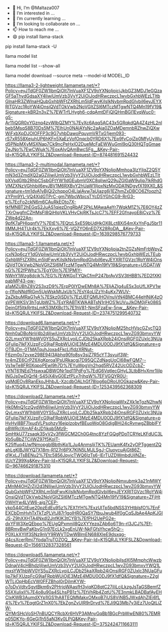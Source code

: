 - 👋 Hi, I’m @Maltaza007
- 👀 I’m interested in ...
- 🌱 I’m currently learning ...
- 💞️ I’m looking to collaborate on ...
- 📫 How to reach me ...
- 😄 
pip install llama-stack

pip install llama-stack -U

llama model list

llama model list --show-all

llama model download --source meta --model-id  MODEL_ID

https://llama3-2-lightweight.llamameta.net/*?Policy=eyJTdGF0ZW1lbnQiOlt7InVuaXF1ZV9oYXNoIjoicjJkbGZ3MDJ1eGQzaGF5aThydGdsaXY4IiwiUmVzb3VyY2UiOiJodHRwczpcL1wvbGxhbWEzLTItbGlnaHR3ZWlnaHQubGxhbWFtZXRhLm5ldFwvKiIsIkNvbmRpdGlvbiI6eyJEYXRlTGVzc1RoYW4iOnsiQVdTOkVwb2NoVGltZSI6MTczMTgwNTQ4Mn19fV19&Signature=kBR2n3vZ%7EWTrfLHygh6-cdqAmtDFjQIQHmBGI1EvqWuc0-gS-Ar11iQGR0xYGznq4zvWIbQZMY%7EyXc6Aqq5AC43x5GRqkdQA4Z4zHL2nlbeb5MsqS8B70Ds5M%7EIhUn0NAlAYsNc2aAja0ZOaMDemnbRZhwZjQXwWiFxbXpDJOIOFFP3c9G7yhbDawoPquymVRTxG1jem093-rS7xR558XejuhUP6hKFn5XaEzVofOnqcb0YRD6X%7Ep9fvCojZp0MfyUyWud5PNpMXyMSXNap7Ck9ncPeHxlO2DueMcFaEWWuGmI9oQ30HQTgGmaeZeJNo%7EwCWjuk%7EoxAIyQAmBwcSFg__&Key-Pair-Id=K15QRJLYKIFSLZ&Download-Request-ID=874481691524432

https://llama3-2-multimodal.llamameta.net/*?Policy=eyJTdGF0ZW1lbnQiOlt7InVuaXF1ZV9oYXNoIjoiMmhoa3lzYjlqZ2Q5YmN3d3ZmdXQ2aGZjIiwiUmVzb3VyY2UiOiJodHRwczpcL1wvbGxhbWEzLTItbXVsdGltb2RhbC5sbGFtYW1ldGEubmV0XC8qIiwiQ29uZGl0aW9uIjp7IkRhdGVMZXNzVGhhbiI6eyJBV1M6RXBvY2hUaW1lIjoxNzMxODA1NDgyfX19XX0_&Signature=tm1dvA1yBjQi2chqpoO4LlalAyw7aUjazg6j1EZhmZxDBCO6Zfoqzh2zYPm9YL-VQ4XldGTPrC-gm7WbcWbicsTYcD5YGhCG9-RrG3-e%7EcFo2ckN6m6CAuRkEOto7X-tkfMNBT2hEGqS2JuAS1qiezDngRbAF2PkLMAwaAeYr7WqkM1Z%7E6OY4zZTXrOwgfnCZHMsFI8QiHlqVKLVHvCkjRKTsJcC7%7EFF2GfnayoE8iCyz%7EZWe4d22An-9pfK7aPHIqqnfV7%7EtE%7EQtzLSxE59bUdHkOX8Lct8Xi54mXxYnFgJ5br11lIMMJH4TUr4k%7EkXxy6%7E-VQZYO6nED7X28RoDA__&Key-Pair-Id=K15QRJLYKIFSLZ&Download-Request-ID=1639298576779733

https://llama3-1.llamameta.net/*?Policy=eyJTdGF0ZW1lbnQiOlt7InVuaXF1ZV9oYXNoIjoia2tnZGZsNmFrbWpyZjcxN3p6czY1dGVpIiwiUmVzb3VyY2UiOiJodHRwczpcL1wvbGxhbWEzLTEubGxhbWFtZXRhLm5ldFwvKiIsIkNvbmRpdGlvbiI6eyJEYXRlTGVzc1RoYW4iOnsiQVdTOkVwb2NoVGltZSI6MTczMTgwNTQ4Mn19fV19&Signature=U5DATiWnG%7E2fPWhz%7EgY0ln%7E1PMIY-NWnY1Wzg8dcjk%7EG%7EWKGoTYQkCfmP247brAyVSV3tHBB%7ED2fXKIpabMP43-ow-a1aMZUBhZ8V2S3xzD9%7ErpP0IYDwEMh8A%7EIjAZIg4uE5x3oUfLXPV1wo-I1fioNNdfRGm5UpWskMtJxUb%7EsY4oLlZzYr4uKx7WUV-2aZkbuMRaG1yA%7ESkz0jSDjj%7EzUEFQMUHOVnuVtN4BMC44eHNiK4zOsVPEWKSV3hTgUbWZ%7EsYRABTKWAABTsN1rlHOS1kUVuJIkDM0jFk086SDeinGf5ltkRrttsLmK53MXBc1%7E1hV81-NmSFzaEw-5nw__&Key-Pair-Id=K15QRJLYKIFSLZ&Download-Request-ID=2374751299540732

https://download6.llamameta.net/*?Policy=eyJTdGF0ZW1lbnQiOlt7InVuaXF1ZV9oYXNoIjoiM25hcHVscGZycTQ3Nmh0aDBoNnV4b2djIiwiUmVzb3VyY2UiOiJodHRwczpcL1wvZG93bmxvYWQ2LmxsYW1hbWV0YS5uZXRcLyoiLCJDb25kaXRpb24iOnsiRGF0ZUxlc3NUaGFuIjp7IkFXUzpFcG9jaFRpbWUiOjE3MzE4MDU0ODJ9fX1dfQ&Signature=gOTBJDn-0TMATquhJoxa4FkcLjfIdzXRNut-F6zm0o7zvxe298E94I3Abhq90fo8sy3siZ7R5cYT3svujf3W-hr4mZE6CrPZ6XgKproa1PsURkacgj7D95QCZdNagUoCl68wFQM7--Vs1wTe8FR0XqpoPEwl9h7D%7EYuWpgVn2hqd5RVZ42UcODZcbZ-yYNT61NEd7HswxaDBWONr1pd11PdFg%7EdG6VqtlecGHyL3LtbBHvXmr1liIplNGJs0wDjQrf4-S45jX4lvG0EzfPLv7rjhqW%7EFVGQYR0U-yqMdEOv8RanEkoJHhbJL-XzcdbOALhGf78log6pDRoUIOGkazw&Key-Pair-Id=K15QRJLYKIFSLZ&Download-Request-ID=1253439562368309

https://download2.llamameta.net/*?Policy=eyJTdGF0ZW1lbnQiOlt7InVuaXF1ZV9oYXNoIjoiaWlxZXk1eTgzN2hwNHk0MnQ1czQydWh6IiwiUmVzb3VyY2UiOiJodHRwczpcL1wvZG93bmxvYWQyLmxsYW1hbWV0YS5uZXRcLyoiLCJDb25kaXRpb24iOnsiRGF0ZUxlc3NUaGFuIjp7IkFXUzpFcG9jaFRpbWUiOjE3MzE4MDU0ODJ9fX1dfQ&Signature=pHvHyl8BF7IxudVLPsohzy16ejplzobyfBEuoWqO8GdjgBHi24cRvnwgZBbblFYpBWRclXmAF4rJD1jkqb5Mz9-SmHtkU77zsaqk3SyV2v3fWGCM2Ch0G4tnc8YzFGQgPDoTCRYeLKFdUC3LXb5uBbZTCiIWZ97f5KoIT-K25ffuq4UwfNmopgbIBbthjKp1LJu4AnmsIjiTK%7EUamK4fx2yOPTggentZQahLgKlBJWYQ7X18m-R127rl6PX7KIN5LMJLSgJ-CluoycuAjGt86Z-d1KxLJTsBENu2%7Etc5856JpyicTWQ6IzTs6-IErTUZDWmbdUilNZe-ijUcYZ99Xg&Key-Pair-Id=K15QRJLYKIFSLZ&Download-Request-ID=967466291875310

https://download.llamameta.net/*?Policy=eyJTdGF0ZW1lbnQiOlt7InVuaXF1ZV9oYXNoIjoiNmxubmk3a21nMWYzMnM4OHZrZjI2d3NlIiwiUmVzb3VyY2UiOiJodHRwczpcL1wvZG93bmxvYWQubGxhbWFtZXRhLm5ldFwvKiIsIkNvbmRpdGlvbiI6eyJEYXRlTGVzc1RoYW4iOnsiQVdTOkVwb2NoVGltZSI6MTczMTgwNTQ4Mn19fV19&Signature=ZFjHt0WHYw4LVW6-aig7CEP-ykp544CitEue20pzEdEu95z%7EX1YH%7ExzUITp5bdNSS3YHtblsfO%7EnFEXCbDmHvhTxTkTzPLVtJ87r1goIHR0QaSY7tbuJwub4If0gCqSJbAe4ApKJGIJS-Z9hXXHTA4Nxdl2JnfKIK3tCYB%7EfPH2UePG2e-dxYFW3XeQEbpo%7EUgQPxmniI8QzXYYezqZAb6o6T9n-rl3JCJ%7Ef-8BRmvBwPaKbvG1n97EcLk2xgEnUW-NkFGfsYhcw5hQ--P0XLkXYIIf3SNz9nVY9RWVTDwWBlmEN688XIeE9dsxqg-d4csXcerRmj7YpdaTruTOZOQ__&Key-Pair-Id=K15QRJLYKIFSLZ&Download-Request-ID=1566132837328561

https://download5.llamameta.net/*?Policy=eyJTdGF0ZW1lbnQiOlt7InVuaXF1ZV9oYXNoIjoibjlsdXI5MmphcWwzbDdnajV4cHBhdzljIiwiUmVzb3VyY2UiOiJodHRwczpcL1wvZG93bmxvYWQ1LmxsYW1hbWV0YS5uZXRcLyoiLCJDb25kaXRpb24iOnsiRGF0ZUxlc3NUaGFuIjp7IkFXUzpFcG9jaFRpbWUiOjE3MzE4MDU0ODJ9fX1dfQ&Signature=Z2gIWTLjOpHbEcVW0FFZBhoI0rDjImKYW-o7oDyVdtvSgvtBkm6v2PHrjoWAasfH3yjqKD8qtC27iIiLcjLkzgJsTaGSBemfZ55XXulixIl%7E4o8u90a4SLhsPB1z%7EtVhRb4ZqtU%7E3nmkLBADBafAyEHCIxKWB3AumdXYp1lGS1hA8TEQMMakxOMxoB7iUS8ViNB5JWxdAhZIEj6fL4%7Ev%7EqgtGrZ1nX0%7EkZgnZvUIR9rDrvd%7EJi9Q3Mb7y3iEz7UoQtLiZW-QYMrSHcVoSH7nBUQCYRcbXr6HVP3AMnyGqBb1BGcPrbWwEN80%7EMRp05DKYo-6GeGj1h55aN3Ky0LPjQ&Key-Pair-Id=K15QRJLYKIFSLZ&Download-Request-ID=3752424711663111
